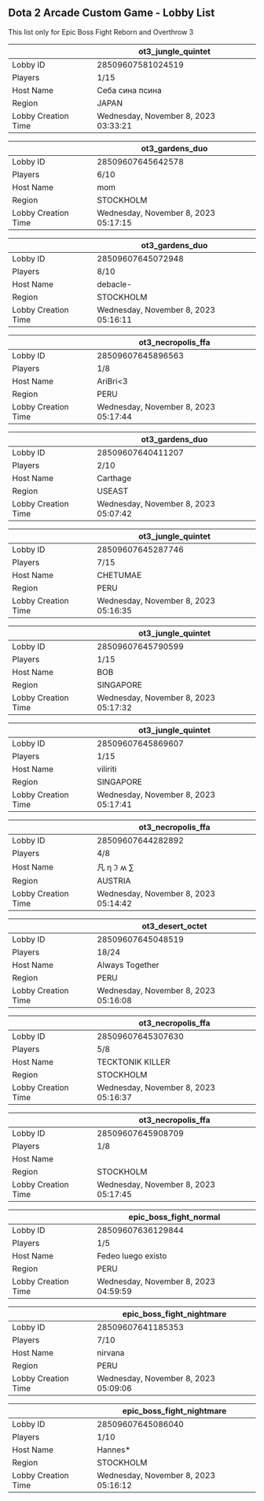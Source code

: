 ## Dota 2 Arcade Custom Game - Lobby List

This list only for Epic Boss Fight Reborn and Overthrow 3

|  | ot3_jungle_quintet |
| ------ | ------ |
| Lobby ID | 28509607581024519 |
| Players | 1/15 |
| Host Name | Себа сина псина |
| Region | JAPAN |
| Lobby Creation Time | Wednesday, November 8, 2023 03:33:21 |


|  | ot3_gardens_duo |
| ------ | ------ |
| Lobby ID | 28509607645642578 |
| Players | 6/10 |
| Host Name | mom |
| Region | STOCKHOLM |
| Lobby Creation Time | Wednesday, November 8, 2023 05:17:15 |


|  | ot3_gardens_duo |
| ------ | ------ |
| Lobby ID | 28509607645072948 |
| Players | 8/10 |
| Host Name | debacle- |
| Region | STOCKHOLM |
| Lobby Creation Time | Wednesday, November 8, 2023 05:16:11 |


|  | ot3_necropolis_ffa |
| ------ | ------ |
| Lobby ID | 28509607645896563 |
| Players | 1/8 |
| Host Name | AriBri<3 |
| Region | PERU |
| Lobby Creation Time | Wednesday, November 8, 2023 05:17:44 |


|  | ot3_gardens_duo |
| ------ | ------ |
| Lobby ID | 28509607640411207 |
| Players | 2/10 |
| Host Name | Carthage |
| Region | USEAST |
| Lobby Creation Time | Wednesday, November 8, 2023 05:07:42 |


|  | ot3_jungle_quintet |
| ------ | ------ |
| Lobby ID | 28509607645287746 |
| Players | 7/15 |
| Host Name | CHETUMAE |
| Region | PERU |
| Lobby Creation Time | Wednesday, November 8, 2023 05:16:35 |


|  | ot3_jungle_quintet |
| ------ | ------ |
| Lobby ID | 28509607645790599 |
| Players | 1/15 |
| Host Name | BOB |
| Region | SINGAPORE |
| Lobby Creation Time | Wednesday, November 8, 2023 05:17:32 |


|  | ot3_jungle_quintet |
| ------ | ------ |
| Lobby ID | 28509607645869607 |
| Players | 1/15 |
| Host Name | viliriti |
| Region | SINGAPORE |
| Lobby Creation Time | Wednesday, November 8, 2023 05:17:41 |


|  | ot3_necropolis_ffa |
| ------ | ------ |
| Lobby ID | 28509607644282892 |
| Players | 4/8 |
| Host Name | 凡 η ℑ ʍ ∑ |
| Region | AUSTRIA |
| Lobby Creation Time | Wednesday, November 8, 2023 05:14:42 |


|  | ot3_desert_octet |
| ------ | ------ |
| Lobby ID | 28509607645048519 |
| Players | 18/24 |
| Host Name | Always Together |
| Region | PERU |
| Lobby Creation Time | Wednesday, November 8, 2023 05:16:08 |


|  | ot3_necropolis_ffa |
| ------ | ------ |
| Lobby ID | 28509607645307630 |
| Players | 5/8 |
| Host Name | TECKTONIK KILLER |
| Region | STOCKHOLM |
| Lobby Creation Time | Wednesday, November 8, 2023 05:16:37 |


|  | ot3_necropolis_ffa |
| ------ | ------ |
| Lobby ID | 28509607645908709 |
| Players | 1/8 |
| Host Name |  |
| Region | STOCKHOLM |
| Lobby Creation Time | Wednesday, November 8, 2023 05:17:45 |


|  | epic_boss_fight_normal |
| ------ | ------ |
| Lobby ID | 28509607636129844 |
| Players | 1/5 |
| Host Name | Fedeo luego existo |
| Region | PERU |
| Lobby Creation Time | Wednesday, November 8, 2023 04:59:59 |


|  | epic_boss_fight_nightmare |
| ------ | ------ |
| Lobby ID | 28509607641185353 |
| Players | 7/10 |
| Host Name | nirvana |
| Region | PERU |
| Lobby Creation Time | Wednesday, November 8, 2023 05:09:06 |


|  | epic_boss_fight_nightmare |
| ------ | ------ |
| Lobby ID | 28509607645086040 |
| Players | 1/10 |
| Host Name | Hannes* |
| Region | STOCKHOLM |
| Lobby Creation Time | Wednesday, November 8, 2023 05:16:12 |


